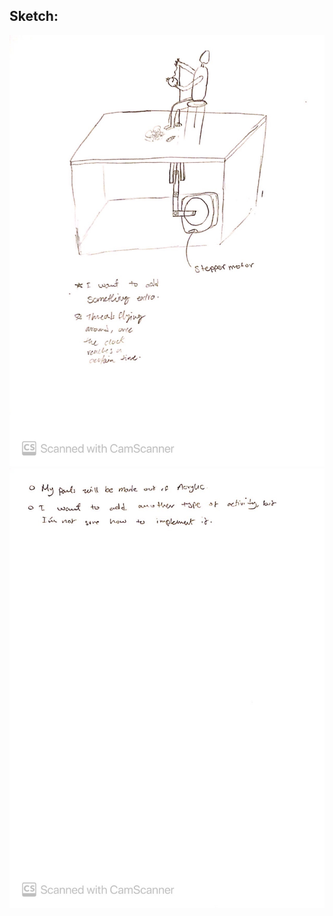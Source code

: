 ## Sketch:

![](https://github.com/FatimaAlmaazmi/machineLab/blob/master/sketches/IMG-5902.JPG)
![](https://github.com/FatimaAlmaazmi/machineLab/blob/master/sketches/IMG-5903.JPG)
